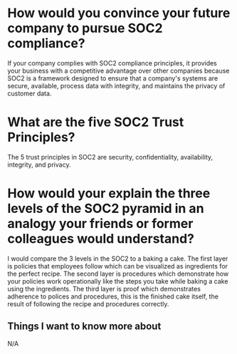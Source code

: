 # How would you convince your future company to pursue SOC2 compliance?
If your company complies with SOC2 compliance principles, it provides your business with a competitive advantage over other companies because SOC2 is a framework designed to ensure that a company's systems are secure, available, process data with integrity, and maintains the privacy of customer data.
# What are the five SOC2 Trust Principles?
The 5 trust principles in SOC2 are security, confidentiality, availability, integrity, and privacy.
# How would your explain the three levels of the SOC2 pyramid in an analogy your friends or former colleagues would understand?
I would compare the 3 levels in the SOC2 to a baking a cake. The first layer is policies that employees follow which can be visualized as ingredients for the perfect recipe. The second layer is procedures which demonstrate how your policies work operationally like the steps you take while baking a cake using the ingredients. The third layer is proof which demonstrates adherence to polices and procedures, this is the finished cake itself, the result of following the recipe and procedures correctly.
## Things I want to know more about
N/A
